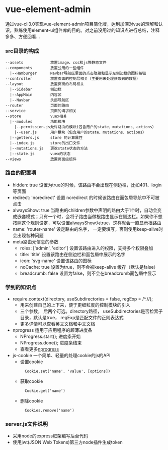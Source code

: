 # vue-element-admin
通过vue-cli3.0实现vue-element-admin项目简化版，达到加深对vue的理解和认识，熟练使用element-ui组件库的目的。对之前没用过的知识点进行总结，注释多多、方便回看...

### src目录的构成
```
--assets            放置image、css和js等静态文件
--components        放置公用的一些组件
  |--Hamburger      Navbar导航区里面的点击隐藏和显示左侧边栏的图标按钮
--controller        放置页面的控制层相关（主要用来处理获取到的数据）
--layout            放置页面的布局相关
  |--Sidebar        侧边栏
  |--AppMain        内容区
  |--Navbar         头部导航区
--router            页面的路由
--service           页面的请求相关
--store             vuex相关
  |--modules        功能模块
    |--permission.js允许路由的模块(包含用户的state、mutations、actions）
    |--user.js      用户模块（包含用户的state、mutations、actions）
  |--getters.js     store 的计算属性
  |--index.js       store的出口文件
  |--mutations.js   更改state状态的方法
  |--state.js       vuex的状态
--views             放置页面级组件
```

### 路由的配置项
- hidden: true                 设置为true的时候，该路由不会出现在侧边栏，比如401、login等页面
- redirect: 'noredirect'       设置 noredirect 的时候该路由在面包屑导航中不可被点击
- alwaysShow: true             当路由的children参数中声明的路由大于1个时，自动会变成嵌套模式；只有一个时，会将子路由当做根路由显示在侧边栏。如果你不想按照这个规则设定，可以设置alwaysShow为true，这样就会一直显示根路由
- name: 'router-name'          设定路由的名字， 一定要填写，否则使用keep-alive时会出现各种问题
- meta路由元信息的参数
  - roles: ['admin', 'editor'] 设置该路由进入的权限，支持多个权限叠加
  - title: 'title'             设置该路由在侧边栏和面包屑中展示的名字
  - icon: 'svg-name'           设置该路由的图标
  - noCache: true              设置为true，则不会被keep-alive 缓存（默认是false）
  - breadcrumb: false          设置为false，则不会在breadcrumb面包屑中显示

### 学到的知识点
- require.context(directory, useSubdirectories = false, regExp = /^\.\//);
  - 用来创建自己的上下来，便于更细粒度的控制模块的引入
  - 三个参数， 后两个可选。directory路径， useSubdirectories是否检索子目录，默认是true， regExp是匹配文件的正则表达式
  - 更多详情可以查看[英文文档](https://webpack.js.org/guides/dependency-management/#requirecontext)和[中文文档](https://www.webpackjs.com/api/module-methods/#require-context)
- nprogress 适用于应用程序的超薄进度条
  - NProgress.start(); 进度条开始
  - NProgress.done(); 进度条结束
  - 查看更多[nprogress](https://github.com/rstacruz/nprogress/)
- js-cookie 一个简单、轻量的处理cookie的js的API
  - 设置cookie
    ```
      Cookie.set('name', 'value', [options])
    ```
  - 获取cookie
    ```
      Cookie.get('name')
    ```
  - 删除cookie
    ```
      Cookies.remove('name')
    ```



### server.js文件说明
- 采用node的express框架编写后台代码
- 使用jwt(JSON Web Tokens)第三方node插件生成token